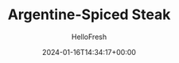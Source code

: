 ---
draft: false # Use this only for setting draft status
hidden: false # Use this to hide unwanted recipes
slug: # <post-title>
title: 'Argentine-Spiced Steak'
description: "Enjoy a taste of Argentina without ever leaving your kitchen thanks to the unbeatable combination of cumin-scented steak and bright green chimichurri sauce. Instead of traditional herbs, we used mellow scallion greens for our own twist on the sauce."
image: https://img.hellofresh.com/f_auto,fl_lossy,q_auto,w_1200/hellofresh_s3/image/argentine-spiced-steak-a98e8d43.jpg
date: 2024-01-16T14:34:17+00:00
author: HelloFresh

tags: []
categories: "main course"
cuisines: "Latin"
allergens: ['Wheat']

calories: 690
preptime: ['35 minutes']
cooktime: # 180 = 3 Hours | In minutes
totaltime: PT35M
servings: 2

links:
  - description: "Enjoy a taste of Argentina without ever leaving your kitchen thanks to the unbeatable combination of cumin-scented steak and bright green chimichurri sauce. Instead of traditional herbs, we used mellow scallion greens for our own twist on the sauce."
    website: https://www.hellofresh.com/recipes/argentine-spiced-steak-58012436c7262878fc31ca32
    image: https://img.hellofresh.com/f_auto,fl_lossy,q_auto,w_1200/hellofresh_s3/image/argentine-spiced-steak-a98e8d43.jpg
 
weight: # 1 | You can add weight to some posts to override the default sorting (date descending)

comments: false # Keep False

ingredients: ['12 ounce Tri-tip Steak', '¾ cup Israeli Couscous', '1 unit Lemon', '2 clove Garlic', '2 unit Scallions', '1 unit Red Bell Pepper', '5 ounce Spinach', '1 teaspoon Cumin', '5 teaspoon Olive Oil', 'unit Salt', 'unit Pepper']

instructionTitles: ['Prep', 'Cook the bell pepper mixture', 'Cook the steak and couscous', 'Make the scallion chimichurri', 'Make the couscous salad', 'Serve']
instructions: ['Wash and dry all produce. Bring a medium pot of salted water to a boil. Core, seed, and thinly slice bell pepper. Mince garlic. Thinly slice scallion whites. Very finely mince scallion greens. Zest and halve lemon (you’ll want about ½ tsp zest).', 'Heat a drizzle of oil in a large pan over medium-high heat. Add bell peppers and cook until softened, 4-5 minutes. Add scallion whites and garlic, and cook until fragrant, about 1 minute. Season with salt and pepper. Remove from pan and set aside in a large bowl.', 'Season steak on all sides with cumin, salt, and pepper. Heat another drizzle of oil in same pan over medium-high heat. Sear until cooked to desired doneness, 4-7 minutes per side. Set aside to rest 5 minutes. Meanwhile, add couscous to boiling water and cook until al dente, 7-9 minutes. Drain ( just like pasta).', 'In a small bowl, combine scallion greens, a large drizzle of oil, half of the lemon zest, and a squeeze of lemon (to taste). Season with salt and pepper.', 'Once ready, toss couscous into bell pepper mixture along with spinach, remaining lemon zest, a squeeze of lemon, and a drizzle of oil. Season with salt and pepper.', 'Thinly slice steak against the grain, and serve on a bed of couscous salad. Top with scallion chimichurri  and enjoy!']
---